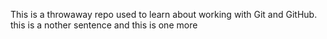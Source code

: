 This is a throwaway repo used to learn about working with Git and GitHub.
this is a nother sentence 
and this is one more 
